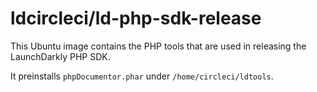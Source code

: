 # ldcircleci/ld-php-sdk-release

This Ubuntu image contains the PHP tools that are used in releasing the LaunchDarkly PHP SDK.

It preinstalls `phpDocumentor.phar` under `/home/circleci/ldtools`.
